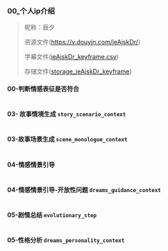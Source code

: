  

### 00_个人ip介绍

> 昵称：辰夕
> 
> 资源文件(https://v.douyin.com/ieAjskDr/)
> 
> 字幕文件([ieAjskDr_keyframe.csv](../../src/docs/csv/ieAjskDr_keyframe.csv))
>
> 存储文件([storage_ieAjskDr_keyframe](../../src/docs/extract_storage/%E8%BE%B0%E5%A4%95/storage_ieAjskDr_keyframe))

#### 00-判断情感表征是否符合
```text
```

#### 03- 故事情境生成 `story_scenario_context`
```text
```

#### 03-故事场景生成 `scene_monologue_context`
```text
```

#### 04-情感情景引导
```text

```

#### 04-情感情景引导-开放性问题 `dreams_guidance_context`
```text
```


#### 05-剧情总结 `evolutionary_step`
```text
```

#### 05-性格分析 `dreams_personality_context`
```text
```

```text

```
